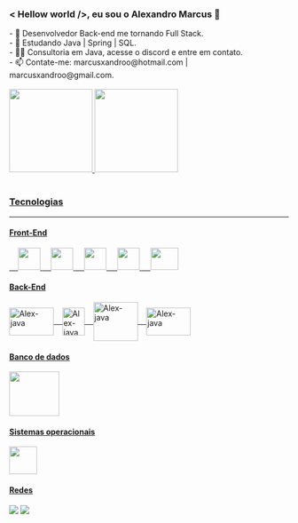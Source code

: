 <!DOCTYPE html>
<head>
 
### < Hellow world />, eu sou o Alexandro Marcus  👋
<!--
**AlexandroMarcus/AlexandroMarcus** is a ✨ _special_ ✨ repository because its `README.md` (this file) appears on your GitHub profile.
--> 
</head>
<body>
<thead>
 <section class="apresentacao">
 - 🚀 Desenvolvedor Back-end me tornando Full Stack.
  <br>
 - 🌱 Estudando Java | Spring | SQL.
  <br>
 - ✍🏼 Consultoria em Java, acesse o discord e entre em contato. 
 <br>
 - 📫 Contate-me:  marcusxandroo@hotmail.com | marcusxandroo@gmail.com.
<section><!--apresentacao-->
</thead>
 <br>
<section class="info" align="left">
 <a href="https://github.com/AlexandroMarcus">
 <img height="150em" src="https://github-readme-stats.vercel.app/api?username=alexandromarcus&show_icons=true&theme=radical"/> <link rel="stylesheet" href="https://cdn.jsdelivr.net/gh/devicons/devicon@v2.15.1/devicon.min.css">
 <img height="150em" src="https://github-readme-stats.vercel.app/api/top-langs/?username=alexandromarcus&layout=compact&langs_count=7&theme=radical"/>
</section><!--info-->
 
<section class="competências"><br>
 <h3>Tecnologias</h3>
 <hr>
 <h4>Front-End</h4>
 <!--O símbolo que está a frente representa um espaço em branco-->&nbsp;&nbsp;&nbsp; <img aling="center" width="40px" height="40px" src="https://cdn.jsdelivr.net/gh/devicons/devicon/icons/html5/html5-original-wordmark.svg" />
 <!--O símbolo que está a frente representa um espaço em branco-->&nbsp;&nbsp;&nbsp; <img aling="center" width="40px" height="40px" src="https://cdn.jsdelivr.net/gh/devicons/devicon/icons/css3/css3-original-wordmark.svg" />
 <!--O símbolo que está a frente representa um espaço em branco-->&nbsp;&nbsp;&nbsp; <img aling="center" width="40px" height="40px"  src="https://cdn.jsdelivr.net/gh/devicons/devicon/icons/bootstrap/bootstrap-original.svg" />
 <!--O símbolo que está a frente representa um espaço em branco-->&nbsp;&nbsp;&nbsp; <img aling="center" width="40px" height="40px" src="https://cdn.jsdelivr.net/gh/devicons/devicon/icons/javascript/javascript-original.svg" />
 <!--O símbolo que está a frente representa um espaço em branco-->&nbsp;&nbsp;&nbsp; <img  aling="center"  width="50px" height="40px" src="https://cdn.jsdelivr.net/gh/devicons/devicon/icons/jquery/jquery-original-wordmark.svg" /></i>
 
 <h4>Back-End</h4> 
 <img align="center" alt="Alex-java" height="50" width="80" src="https://cdn.jsdelivr.net/gh/devicons/devicon/icons/java/java-original-wordmark.svg"/>
 <!--O símbolo que está a frente representa um espaço em branco-->&nbsp;&nbsp;&nbsp;<img align="center" alt="Alex-java" height="50" width="40" src="https://cdn-icons-png.flaticon.com/512/2772/2772128.png"/>
 <!--O símbolo que está a frente representa um espaço em branco-->&nbsp;&nbsp;&nbsp;<img align="center" alt="Alex-java" height="70" width="80" src="https://cdn.jsdelivr.net/gh/devicons/devicon/icons/spring/spring-original-wordmark.svg"/>
 &nbsp;&nbsp;&nbsp;<img align="center" alt="Alex-java" height="50" width="80" src="https://cdn-icons-png.flaticon.com/128/692/692402.png"/>

 <h4>Banco de dados</h4>
<img align="center" width="90px" height="80px" src="https://cdn.jsdelivr.net/gh/devicons/devicon/icons/mysql/mysql-original-wordmark.svg" />
 <!--<!--O símbolo que está a frente representa um espaço em branco&nbsp;&nbsp;&nbsp; <img align="center" width="60px" height="70px" src="https://cdn.jsdelivr.net/gh/devicons/devicon/icons/mongodb/mongodb-original-wordmark.svg" />-->
 
 <h4>Sistemas operacionais</h4>
 <img src="https://cdn-icons-png.flaticon.com/512/732/732076.png" width="50" height="50">
</section><!--competências-->

<section class="redes">
 <h4>Redes</h4>
 <a href="https://www.linkedin.com/in/alexandromarcus/" target="_blank"><img src="https://img.shields.io/badge/-LinkedIn-%230077B5?style=for-the-badge&logo=linkedin&logoColor=white" target="_blank"></a>
 <a href="https://discord.com/channels/@me" target="_blank"><img src="https://img.shields.io/badge/Discord-7289DA?style=for-the-badge&logo=discord&logoColor=white" target="_blank">
</section><!--redes>
</body>
</html>
